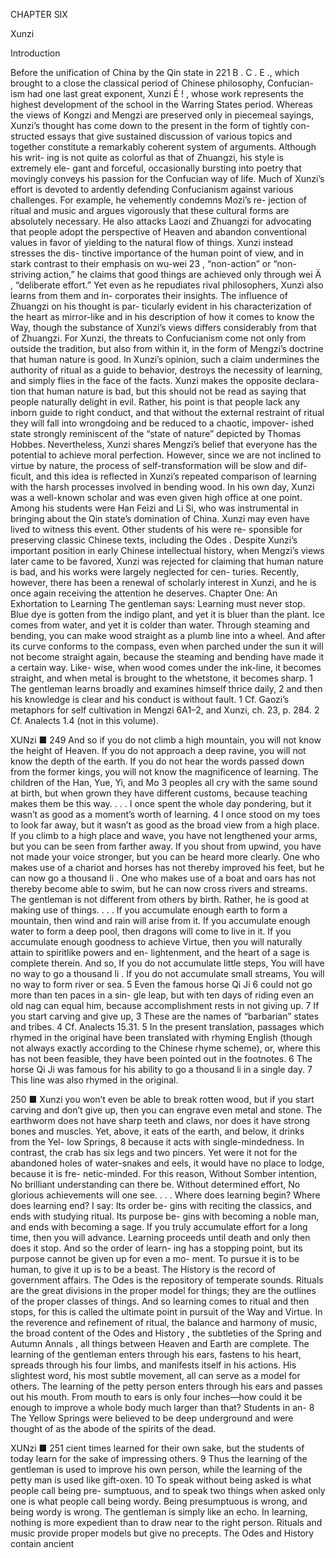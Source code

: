 CHAPTER SIX 

Xunzi 

Introduction

 Before the unification of China by the Qin state in 221 B . C . E ., which brought to a close the classical period of Chinese philosophy, Confucian- ism had one last great exponent, Xunzi É ! , whose work represents the highest development of the school in the Warring States period. Whereas the views of Kongzi and Mengzi are preserved only in piecemeal sayings, Xunzi’s thought has come down to the present in the form of tightly con- structed essays that give sustained discussion of various topics and together constitute a remarkably coherent system of arguments. Although his writ- ing is not quite as colorful as that of Zhuangzi, his style is extremely ele- gant and forceful, occasionally bursting into poetry that movingly conveys his passion for the Confucian way of life. Much of Xunzi’s effort is devoted to ardently defending Confucianism against various challenges. For example, he vehemently condemns Mozi’s re- jection of ritual and music and argues vigorously that these cultural forms are absolutely necessary. He also attacks Laozi and Zhuangzi for advocating that people adopt the perspective of Heaven and abandon conventional values in favor of yielding to the natural flow of things. Xunzi instead stresses the dis- tinctive importance of the human point of view, and in stark contrast to their emphasis on wu-wei 23 , “non-action” or “non-striving action,” he claims that good things are achieved only through wei Ä , “deliberate effort.” Yet even as he repudiates rival philosophers, Xunzi also learns from them and in- corporates their insights. The influence of Zhuangzi on his thought is par- ticularly evident in his characterization of the heart as mirror-like and in his description of how it comes to know the Way, though the substance of Xunzi’s views differs considerably from that of Zhuangzi. For Xunzi, the threats to Confucianism come not only from outside the tradition, but also from within it, in the form of Mengzi’s doctrine that human nature is good. In Xunzi’s opinion, such a claim undermines the authority of ritual as a guide to behavior, destroys the necessity of learning, and simply flies in the face of the facts. Xunzi makes the opposite declara- tion that human nature is bad, but this should not be read as saying that people naturally delight in evil. Rather, his point is that people lack any inborn guide to right conduct, and that without the external restraint of ritual they will fall into wrongdoing and be reduced to a chaotic, impover- ished state strongly reminiscent of the “state of nature” depicted by Thomas Hobbes. Nevertheless, Xunzi shares Mengzi’s belief that everyone has the potential to achieve moral perfection. However, since we are not inclined to virtue by nature, the process of self-transformation will be slow and dif- ficult, and this idea is reflected in Xunzi’s repeated comparison of learning with the harsh processes involved in bending wood. In his own day, Xunzi was a well-known scholar and was even given high office at one point. Among his students were Han Feizi and Li Si, who was instrumental in bringing about the Qin state’s domination of China. Xunzi may even have lived to witness this event. Other students of his were re- sponsible for preserving classic Chinese texts, including the Odes . Despite Xunzi’s important position in early Chinese intellectual history, when Mengzi’s views later came to be favored, Xunzi was rejected for claiming that human nature is bad, and his works were largely neglected for cen- turies. Recently, however, there has been a renewal of scholarly interest in Xunzi, and he is once again receiving the attention he deserves. Chapter One: An Exhortation to Learning The gentleman says: Learning must never stop. Blue dye is gotten from the indigo plant, and yet it is bluer than the plant. Ice comes from water, and yet it is colder than water. Through steaming and bending, you can make wood straight as a plumb line into a wheel. And after its curve conforms to the compass, even when parched under the sun it will not become straight again, because the steaming and bending have made it a certain way. Like- wise, when wood comes under the ink-line, it becomes straight, and when metal is brought to the whetstone, it becomes sharp. 1 The gentleman learns broadly and examines himself thrice daily, 2 and then his knowledge is clear and his conduct is without fault. 1 Cf. Gaozi’s metaphors for self cultivation in Mengzi 6A1–2, and Xunzi, ch. 23, p. 284. 2 Cf. Analects 1.4 (not in this volume).

XUNzi ■ 249 And so if you do not climb a high mountain, you will not know the height of Heaven. If you do not approach a deep ravine, you will not know the depth of the earth. If you do not hear the words passed down from the former kings, you will not know the magnificence of learning. The children of the Han, Yue, Yi, and Mo 3 peoples all cry with the same sound at birth, but when grown they have different customs, because teaching makes them be this way. . . . I once spent the whole day pondering, but it wasn’t as good as a moment’s worth of learning. 4 I once stood on my toes to look far away, but it wasn’t as good as the broad view from a high place. If you climb to a high place and wave, you have not lengthened your arms, but you can be seen from farther away. If you shout from upwind, you have not made your voice stronger, but you can be heard more clearly. One who makes use of a chariot and horses has not thereby improved his feet, but he can now go a thousand li . One who makes use of a boat and oars has not thereby become able to swim, but he can now cross rivers and streams. The gentleman is not different from others by birth. Rather, he is good at making use of things. . . . If you accumulate enough earth to form a mountain, then wind and rain will arise from it. If you accumulate enough water to form a deep pool, then dragons will come to live in it. If you accumulate enough goodness to achieve Virtue, then you will naturally attain to spiritlike powers and en- lightenment, and the heart of a sage is complete therein. And so, If you do not accumulate little steps, You will have no way to go a thousand li . If you do not accumulate small streams, You will no way to form river or sea. 5 Even the famous horse Qi Ji 6 could not go more than ten paces in a sin- gle leap, but with ten days of riding even an old nag can equal him, because accomplishment rests in not giving up. 7 If you start carving and give up, 3 These are the names of “barbarian” states and tribes. 4 Cf. Analects 15.31. 5 In the present translation, passages which rhymed in the original have been translated with rhyming English (though not always exactly according to the Chinese rhyme scheme), or, where this has not been feasible, they have been pointed out in the footnotes. 6 The horse Qi Ji was famous for his ability to go a thousand li in a single day. 7 This line was also rhymed in the original.

250 ■ Xunzi you won’t even be able to break rotten wood, but if you start carving and don’t give up, then you can engrave even metal and stone. The earthworm does not have sharp teeth and claws, nor does it have strong bones and muscles. Yet, above, it eats of the earth, and below, it drinks from the Yel- low Springs, 8 because it acts with single-mindedness. In contrast, the crab has six legs and two pincers. Yet were it not for the abandoned holes of water-snakes and eels, it would have no place to lodge, because it is fre- netic-minded. For this reason, Without Somber intention, No brilliant understanding can there be. Without determined effort, No glorious achievements will one see. . . . Where does learning begin? Where does learning end? I say: Its order be- gins with reciting the classics, and ends with studying ritual. Its purpose be- gins with becoming a noble man, and ends with becoming a sage. If you truly accumulate effort for a long time, then you will advance. Learning proceeds until death and only then does it stop. And so the order of learn- ing has a stopping point, but its purpose cannot be given up for even a mo- ment. To pursue it is to be human, to give it up is to be a beast. The History is the record of government affairs. The Odes is the repository of temperate sounds. Rituals are the great divisions in the proper model for things; they are the outlines of the proper classes of things. And so learning comes to ritual and then stops, for this is called the ultimate point in pursuit of the Way and Virtue. In the reverence and refinement of ritual, the balance and harmony of music, the broad content of the Odes and History , the subtleties of the Spring and Autumn Annals , all things between Heaven and Earth are complete. The learning of the gentleman enters through his ears, fastens to his heart, spreads through his four limbs, and manifests itself in his actions. His slightest word, his most subtle movement, all can serve as a model for others. The learning of the petty person enters through his ears and passes out his mouth. From mouth to ears is only four inches—how could it be enough to improve a whole body much larger than that? Students in an- 8 The Yellow Springs were believed to be deep underground and were thought of as the abode of the spirits of the dead.

XUNzi ■ 251 cient times learned for their own sake, but the students of today learn for the sake of impressing others. 9 Thus the learning of the gentleman is used to improve his own person, while the learning of the petty man is used like gift-oxen. 10 To speak without being asked is what people call being pre- sumptuous, and to speak two things when asked only one is what people call being wordy. Being presumptuous is wrong, and being wordy is wrong. The gentleman is simply like an echo. In learning, nothing is more expedient than to draw near to the right person. Rituals and music provide proper models but give no precepts. The Odes and History contain ancient 